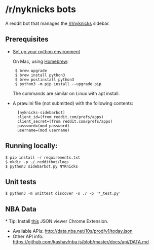 # /r/nyknicks bots

A reddit bot that manages the [/r/nyknicks](https://www.reddit.com/r/NYKnicks/)
sidebar.

## Prerequisites
* [Set up your python environment](https://cloud.google.com/python/setup)

  On Mac, using [Homebrew](https://brew.sh/):

       $ brew upgrade
       $ brew install python3
       $ brew postinstall python3
       $ python3 -m pip install --upgrade pip

  The commands are similar on Linux with apt install.

* A praw.ini file (not submitted) with the following contents:

        [nyknicks-sidebarbot]
        client_id=(from reddit.com/prefs/apps)
        client_secret=(from reddit.com/prefs/apps)
        password=(mod password)
        username=(mod username)

## Running locally:

    $ pip install -r requirements.txt
    $ mkdir -p ~/.redditbot/logs
    $ python3 sidebarbot.py NYKnicks

## Unit tests

    $ python3 -m unittest discover -s ./ -p '*_test.py'

## NBA Data

\* Tip: Install [this](https://chrome.google.com/webstore/detail/json-viewer/gbmdgpbipfallnflgajpaliibnhdgobh/related?hl=en-US) JSON viewer Chrome Extension.

* Available APIs: http://data.nba.net/10s/prod/v1/today.json
* Other API info: https://github.com/kashav/nba.js/blob/master/docs/api/DATA.md